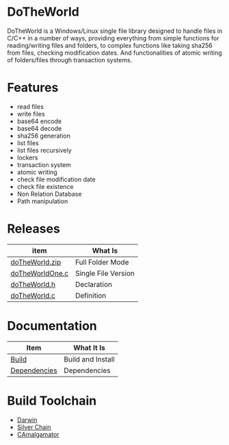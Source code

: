 # DoTheWorld
DoTheWorld is a Windows/Linux single file library designed to handle files in C/C++ in a number of ways, providing everything from simple functions for reading/writing files and folders, to complex functions like taking sha256 from files, checking modification dates. And functionalities of atomic writing of folders/files through transaction systems.

# Features
 - read files
 - write files
 - base64 encode
 - base64 decode
 - sha256 generation
 - list files 
 - list files recursively 
 - lockers 
 - transaction system
 - atomic writing
 - check file modification date
 - check file existence
 - Non Relation Database
 - Path manipulation


# Releases

| item          | What Is |
|-------        |-----------|
| [doTheWorld.zip](https://github.com/OUIsolutions/DoTheWorld/releases/download/9.0.001/doTheWorld.zip)| Full Folder Mode  |
| [doTheWorldOne.c](https://github.com/OUIsolutions/DoTheWorld/releases/download/9.0.001/doTheWorldOne.c)| Single File Version|
| [doTheWorld.h](https://github.com/OUIsolutions/DoTheWorld/releases/download/9.0.001/doTheWorld.h)|Declaration |
| [doTheWorld.c](https://github.com/OUIsolutions/DoTheWorld/releases/download/9.0.001/doTheWorld.c)|Definition |



# Documentation

| Item          | What It Is |
|-------        |-----------|
| [Build](/docs/build_and_install.md)|Build and Install |
| [Dependencies](/docs/dependencies.md)|Dependencies |

# Build Toolchain

* [Darwin](https://github.com/OUIsolutions/Darwin)
* [Silver Chain](https://github.com/OUIsolutions/SilverChain)
* [CAmalgamator](https://github.com/OUIsolutions/CAmalgamator)
